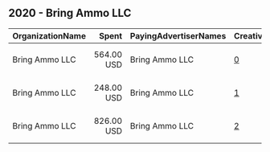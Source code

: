 ## 2020 - Bring Ammo LLC 
|OrganizationName|Spent|PayingAdvertiserNames|CreativeUrls|Impressions|Genders|AgeBrackets|CountryCodes|BillingAddresses|CandidateBallotInformation|
|:---|---:|:---|:---|---:|:---|:---|:---|:---|:---|
|Bring Ammo LLC|564.00 USD|Bring Ammo LLC|[0](https://www.snap.com/political-ads/asset/ea7140f93a5065457fa8064ce05b548b046e558006ba658f31e8aadb46248c6e?mediaType=mp4)|189,368||18+|united states|"3245 Peachtree Parkway, Suite D 135,Suwanee,30024,US"||
|Bring Ammo LLC|248.00 USD|Bring Ammo LLC|[1](https://www.snap.com/political-ads/asset/62f354ba35c04abad5fc4d07404a0224a69eff8dae53c56b4e04959f6a02149b?mediaType=jpg)|114,913||35+|united states|"3245 Peachtree Parkway, Suite D 135,Suwanee,30024,US"||
|Bring Ammo LLC|826.00 USD|Bring Ammo LLC|[2](https://www.snap.com/political-ads/asset/e79ba9a854274a6e513090f0d423141ce22ed1f0bc7d59cd7b996fba51d5fe6a?mediaType=jpg)|344,712||35+|united states|"3245 Peachtree Parkway, Suite D 135,Suwanee,30024,US"||
